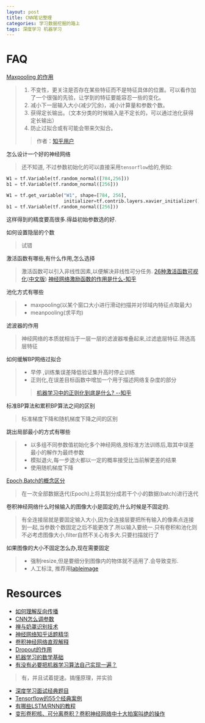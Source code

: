 ```yaml
---
layout: post
title: CNN笔记整理
categories: 学习数据挖掘的路上
tags: 深度学习 机器学习
---
```


# FAQ

[Maxpooling 的作用](https://www.quora.com/What-is-max-pooling-in-convolutional-neural-networks)
> 1. 不变性，更关注是否存在某些特征而不是特征具体的位置。可以看作加了一个很强的先验，让学到的特征要能容忍一些的变化。
> 2. 减小下一层输入大小(减少冗余)，减小计算量和参数个数。
> 3. 获得定长输出。（文本分类的时候输入是不定长的，可以通过池化获得定长输出）
> 4. 防止过拟合或有可能会带来欠拟合。
>> 作者：[知乎用户](https://www.zhihu.com/question/36686900/answer/91714601)

怎么设计一个好的神经网络
> 还不知道, 不过参数初始化的可以直接采用`tensorflow`给的,例如:

```python
W1 = tf.Variable(tf.random_normal([784,256]))
b1 = tf.Variable(tf.random_normal([256]))

W1 = tf.get_variable("W1", shape=[784, 256],
                     initializer=tf.contrib.layers.xavier_initializer())
b1 = tf.Variable(tf.random_normal([256]))
```
这样得到的精度要高很多.得益初始参数选的好.

如何设置隐层的个数
> 试错

激活函数有哪些,有什么作用,怎么选择
> 激活函数可以引入非线性因素,以便解决非线性可分任务.
> [26种激活函数可视化](https://dashee87.github.io/data%20science/deep%20learning/visualising-activation-functions-in-neural-networks/)([中文版](https://www.jiqizhixin.com/articles/2017-10-10-3))
> [神经网络激励函数的作用是什么-知乎](https://www.zhihu.com/question/22334626)

池化方式有哪些
> * maxpooling(以某个窗口大小进行滑动扫描并对邻域内特征点取最大) 
> * meanpooling(求平均)

滤波器的作用
> 神经网络的本质就相当于一层一层的滤波器堆叠起来,过滤底层特征.筛选高层特征

如何缓解BP网络过拟合
> * 早停 ,训练集误差降低验证集升高时停止训练
> * 正则化,在误差目标函数中增加一个用于描述网络复杂度的部分
>> [机器学习中的正则化到底是什么? --知乎](https://www.zhihu.com/question/20924039)

标准BP算法和累积BP算法之间的区别
> 标准梯度下降和随机梯度下降之间的区别


跳出局部最小的方式有哪些

> * 以多组不同参数值初始化多个神经网络,按标准方法训练后,取其中误差最小的解作为最终参数
> * 模拟退火,每一步退火都以一定的概率接受比当前解更差的结果
> * 使用随机梯度下降

[Epoch,Batch的概念区分](https://stackoverflow.com/questions/4752626/epoch-vs-iteration-when-training-neural-networks)
> 在一次全部数据迭代(Epoch)上将其划分成若干个小的数据(batch)进行迭代

卷积神经网络什么时候输入的图像大小是固定的,什么时候是不固定的.
> 有全连接层就是要固定输入大小,因为全连接层要把所有输入的像素点连接到一起,当参数个数固定之后不能更改了.所以输入要统一.只有卷积和池化则不必考虑图像大小,filter自然不关心有多大.只要扫描就行了

如果图像的大小不固定怎么办,现在需要固定
> * 强制resize,但是要细分到图像内的物体就不适用了.会导致变形.
> * 人工标注, 推荐用[lableimage](https://github.com/tzutalin/labelImg)

# Resources

* [如何理解反向传播](https://www.zhihu.com/question/27239198?rf=24827633)
* [CNN怎么调参数](https://www.zhihu.com/question/27962483)
* [禅与奶罩识别技术](https://zhuanlan.zhihu.com/p/25774111)
* [神经网络知乎话题精华](https://www.zhihu.com/topic/20043586/top-answers)
* [卷积神经网络直观解释](https://www.zhihu.com/question/39022858/answer/81026163)
* [Dropout的作用](https://yq.aliyun.com/articles/68901) 
* [机器学习的数学基础](https://zhuanlan.zhihu.com/p/25197792)
* [有没有必要把机器学习算法自己实现一遍？](https://www.zhihu.com/question/36768514/answer/81937823)
> 有，并且试着提速。搞懂原理，并实验

* [深度学习面试经典题目](https://zhuanlan.zhihu.com/p/25005808)
* [Tensorflow的55个经典案例](https://zhuanlan.zhihu.com/p/27577246)
* [有哪些LSTM/RNN的教程](https://www.zhihu.com/question/29411132/answer/51515231)
* [变形卷积核、可分离卷积？卷积神经网络中十大拍案叫绝的操作](https://zhuanlan.zhihu.com/p/28749411)


